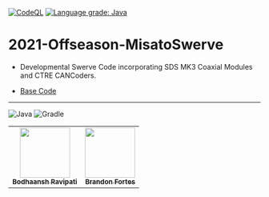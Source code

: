 [![CodeQL](https://github.com/Team3039/2021-Offseason-MisatoSwerve/actions/workflows/codeql-analysis.yml/badge.svg?branch=main)](https://github.com/Team3039/2021-Offseason-MisatoSwerve/actions/workflows/codeql-analysis.yml) [![Language grade: Java](https://img.shields.io/lgtm/grade/java/g/Team3039/2021-Offseason-MisatoSwerve.svg?logo=lgtm&logoWidth=18)](https://lgtm.com/projects/g/Team3039/2021-Offseason-MisatoSwerve/context:java)

# 2021-Offseason-MisatoSwerve

- Developmental Swerve Code incorporating SDS MK3 Coaxial Modules and CTRE CANCoders.

- [Base Code](https://github.com/SwerveDriveSpecialties/swerve-template)

-----

<!-- ALL-CONTRIBUTORS-LIST:START - Do not remove or modify this section -->
<!-- prettier-ignore-start -->
<!-- markdownlint-disable -->
<table>
  <tr>
    <td align="center"><a href="https://www.linkedin.com/in/bodhaansh-ravipati-16515419b/"><img src="https://media-exp1.licdn.com/dms/image/C4D35AQFC7bKFFRzlug/profile-framedphoto-shrink_400_400/0/1610841065000?e=1641679200&v=beta&t=AtgFOIEKUer9ShbYd0IdpajjfM1GnGpLERn5da_UGYk" width="100px;" alt=""/><br /><sub><b>Bodhaansh Ravipati</b></sub></a><br /></td>
    <td align="center"><a href="https://github.com/MrFortez"><img src="https://avatars.githubusercontent.com/u/55511864?v=4" width="100px;" alt=""/><br /><sub><b>Brandon Fortes</b></sub></a><br/></td>
  </tr>
 <!-- markdownlint-enable -->

![Java](https://img.shields.io/badge/java-%23ED8B00.svg?style=for-the-badge&logo=java&logoColor=white) ![Gradle](https://img.shields.io/badge/Gradle-02303A.svg?style=for-the-badge&logo=Gradle&logoColor=white)
